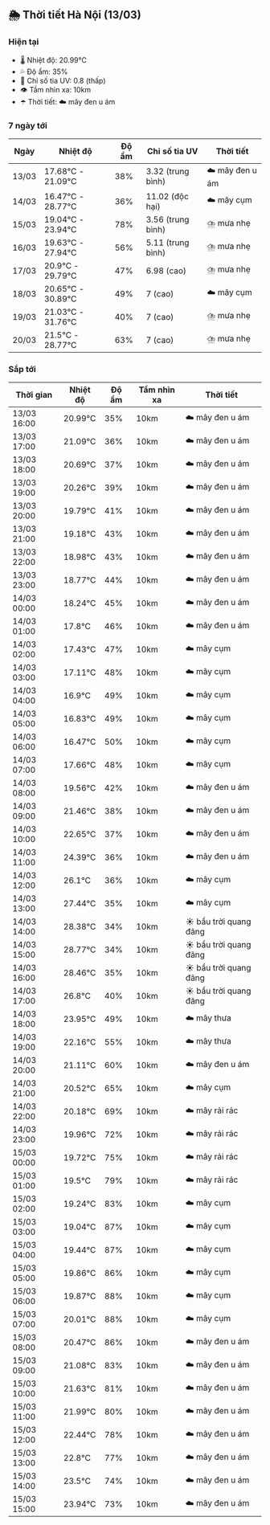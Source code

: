 ## 🌦️ Thời tiết Hà Nội (13/03)

### Hiện tại

- 🌡️ Nhiệt độ: 20.99℃
- 💦 Độ ẩm: 35%
- 🌟 Chỉ số tia UV: 0.8 (thấp)
- 👁️ Tầm nhìn xa: 10km
- ☂️ Thời tiết: ☁️ mây đen u ám

### 7 ngày tới

| Ngày | Nhiệt độ | Độ ẩm | Chỉ số tia UV | Thời tiết |
| --- | --- | --- | --- | --- |
| 13/03 | 17.68℃ - 21.09℃ | 38% | 3.32 (trung bình) | ☁️ mây đen u ám |
| 14/03 | 16.47℃ - 28.77℃ | 36% | 11.02 (độc hại) | ☁️ mây cụm |
| 15/03 | 19.04℃ - 23.94℃ | 78% | 3.56 (trung bình) | ⛈️ mưa nhẹ |
| 16/03 | 19.63℃ - 27.94℃ | 56% | 5.11 (trung bình) | ⛈️ mưa nhẹ |
| 17/03 | 20.9℃ - 29.79℃ | 47% | 6.98 (cao) | ⛈️ mưa nhẹ |
| 18/03 | 20.65℃ - 30.89℃ | 49% | 7 (cao) | ☁️ mây cụm |
| 19/03 | 21.03℃ - 31.76℃ | 40% | 7 (cao) | ⛈️ mưa nhẹ |
| 20/03 | 21.5℃ - 28.77℃ | 63% | 7 (cao) | ⛈️ mưa nhẹ |

### Sắp tới

| Thời gian | Nhiệt độ | Độ ẩm | Tầm nhìn xa | Thời tiết |
| --- | --- | --- | --- | --- |
| 13/03 16:00 | 20.99℃ | 35% | 10km | ☁️ mây đen u ám |
| 13/03 17:00 | 21.09℃ | 36% | 10km | ☁️ mây đen u ám |
| 13/03 18:00 | 20.69℃ | 37% | 10km | ☁️ mây đen u ám |
| 13/03 19:00 | 20.26℃ | 39% | 10km | ☁️ mây đen u ám |
| 13/03 20:00 | 19.79℃ | 41% | 10km | ☁️ mây đen u ám |
| 13/03 21:00 | 19.18℃ | 43% | 10km | ☁️ mây đen u ám |
| 13/03 22:00 | 18.98℃ | 43% | 10km | ☁️ mây đen u ám |
| 13/03 23:00 | 18.77℃ | 44% | 10km | ☁️ mây đen u ám |
| 14/03 00:00 | 18.24℃ | 45% | 10km | ☁️ mây đen u ám |
| 14/03 01:00 | 17.8℃ | 46% | 10km | ☁️ mây đen u ám |
| 14/03 02:00 | 17.43℃ | 47% | 10km | ☁️ mây cụm |
| 14/03 03:00 | 17.11℃ | 48% | 10km | ☁️ mây cụm |
| 14/03 04:00 | 16.9℃ | 49% | 10km | ☁️ mây cụm |
| 14/03 05:00 | 16.83℃ | 49% | 10km | ☁️ mây cụm |
| 14/03 06:00 | 16.47℃ | 50% | 10km | ☁️ mây cụm |
| 14/03 07:00 | 17.66℃ | 48% | 10km | ☁️ mây cụm |
| 14/03 08:00 | 19.56℃ | 42% | 10km | ☁️ mây đen u ám |
| 14/03 09:00 | 21.46℃ | 38% | 10km | ☁️ mây đen u ám |
| 14/03 10:00 | 22.65℃ | 37% | 10km | ☁️ mây đen u ám |
| 14/03 11:00 | 24.39℃ | 36% | 10km | ☁️ mây đen u ám |
| 14/03 12:00 | 26.1℃ | 36% | 10km | ☁️ mây cụm |
| 14/03 13:00 | 27.44℃ | 35% | 10km | ☁️ mây cụm |
| 14/03 14:00 | 28.38℃ | 34% | 10km | ☀️ bầu trời quang đãng |
| 14/03 15:00 | 28.77℃ | 34% | 10km | ☀️ bầu trời quang đãng |
| 14/03 16:00 | 28.46℃ | 35% | 10km | ☀️ bầu trời quang đãng |
| 14/03 17:00 | 26.8℃ | 40% | 10km | ☀️ bầu trời quang đãng |
| 14/03 18:00 | 23.95℃ | 49% | 10km | ☁️ mây thưa |
| 14/03 19:00 | 22.16℃ | 55% | 10km | ☁️ mây thưa |
| 14/03 20:00 | 21.11℃ | 60% | 10km | ☁️ mây đen u ám |
| 14/03 21:00 | 20.52℃ | 65% | 10km | ☁️ mây cụm |
| 14/03 22:00 | 20.18℃ | 69% | 10km | ☁️ mây rải rác |
| 14/03 23:00 | 19.96℃ | 72% | 10km | ☁️ mây rải rác |
| 15/03 00:00 | 19.72℃ | 75% | 10km | ☁️ mây rải rác |
| 15/03 01:00 | 19.5℃ | 79% | 10km | ☁️ mây rải rác |
| 15/03 02:00 | 19.24℃ | 83% | 10km | ☁️ mây cụm |
| 15/03 03:00 | 19.04℃ | 87% | 10km | ☁️ mây cụm |
| 15/03 04:00 | 19.44℃ | 87% | 10km | ☁️ mây cụm |
| 15/03 05:00 | 19.86℃ | 86% | 10km | ☁️ mây cụm |
| 15/03 06:00 | 19.87℃ | 88% | 10km | ☁️ mây cụm |
| 15/03 07:00 | 20.01℃ | 88% | 10km | ☁️ mây cụm |
| 15/03 08:00 | 20.47℃ | 86% | 10km | ☁️ mây đen u ám |
| 15/03 09:00 | 21.08℃ | 83% | 10km | ☁️ mây đen u ám |
| 15/03 10:00 | 21.63℃ | 81% | 10km | ☁️ mây đen u ám |
| 15/03 11:00 | 21.99℃ | 80% | 10km | ☁️ mây đen u ám |
| 15/03 12:00 | 22.44℃ | 78% | 10km | ☁️ mây đen u ám |
| 15/03 13:00 | 22.8℃ | 77% | 10km | ☁️ mây đen u ám |
| 15/03 14:00 | 23.5℃ | 74% | 10km | ☁️ mây đen u ám |
| 15/03 15:00 | 23.94℃ | 73% | 10km | ☁️ mây đen u ám |
